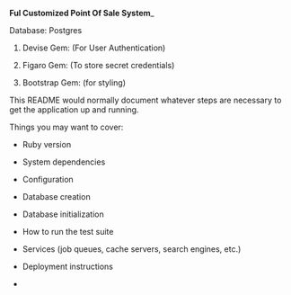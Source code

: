 ____________________________Ful Customized Point Of Sale System_____________________________

Database: Postgres

1. Devise Gem: (For User Authentication)

2. Figaro Gem: (To store secret credentials)

3. Bootstrap Gem: (for styling)

This README would normally document whatever steps are necessary to get the
application up and running.

Things you may want to cover:

* Ruby version

* System dependencies

* Configuration

* Database creation

* Database initialization

* How to run the test suite

* Services (job queues, cache servers, search engines, etc.)

* Deployment instructions

* 
